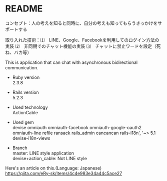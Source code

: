 # README
コンセプト：人の考えを知ると同時に、自分の考えも知ってもらうきっかけをサポートする

取り入れた技術：⑴　LINE、Google、Facebookを利用してのログイン方法の実装
            ⑵　非同期でのチャット機能の実装
            ⑶　チャットに禁止ワードを設定（死ね、バカ等）
            
   
This is application that can chat with asynchronous bidirectional communication.

* Ruby version  
2.3.8

* Rails version  
5.2.3

* Used technology  
ActionCable

* Used gem  
devise
omniauth
omniauth-facebook
omniauth-google-oauth2
omniauth-line
refile
ransack
rails_admin
cancancan
rails-i18n', '~> 5.1
devise-i18n-views

* Branch  
master: LINE style application  
devise+action_cable: Not LINE style  

Here's an article on this.(Language: Japanese)  
https://qiita.com/eRy-sk/items/4c4e983e34a44c5ace27
